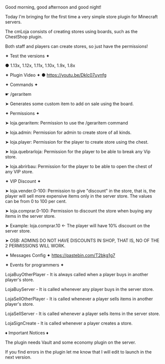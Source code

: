 Good morning, good afternoon and good night!

Today I'm bringing for the first time a very simple store plugin for Minecraft servers.

The cmLoja consists of creating stores using boards, such as the ChestShop plugin.

Both staff and players can create stores, so just have the permissions!


✦ Test the versions ✦

● 1.13x, 1.12x, 1.11x, 1.10x, 1.9x, 1.8x


✦ Plugin Video ✦
● https://youtu.be/Dklc07uynfg

✦ Commands ✦

☛ /geraritem

➤ Generates some custom item to add on sale using the board.

✦ Permissions ✦

➤ loja.geraritem: Permission to use the /geraritem command

➤ loja.admin: Permission for admin to create store of all kinds.

➤ loja.player: Permission for the player to create store using the chest.

➤ loja.quebrarloja: Permission for the player to be able to break any Vip store.

➤ loja.abrirbau: Permission for the player to be able to open the chest of any VIP store.

✦ VIP Discount ✦

➤ loja.vender.0-100: Permission to give "discount" in the store, that is, the player will sell more expensive items only in the server store. The values can be from 0 to 100 per cent.

➤ loja.comprar.0-100: Permission to discount the store when buying any items in the server store.

➤ Example: loja.comprar.10 <- The player will have 10% discount on the server store.

➤ OSB: ADMINS DO NOT HAVE DISCOUNTS IN SHOP, THAT IS, NO OF THE 2 PERMISSIONS WILL WORK.

✦ Messages Config ✦
https://pastebin.com/T2bkg1g7

✦ Events for programmers ✦

LojaBuyOtherPlayer - It is always called when a player buys in another player's store.

LojaBuyServer - It is called whenever any player buys in the server store.

LojaSellOtherPlayer - It is called whenever a player sells items in another player's store.

LojaSellServer - It is called whenever a player sells items in the server store.

LojaSignCreate - It is called whenever a player creates a store.

♦ Important Notices ♦

The plugin needs Vault and some economy plugin on the server.

If you find errors in the plugin let me know that I will edit to launch in the next version.
